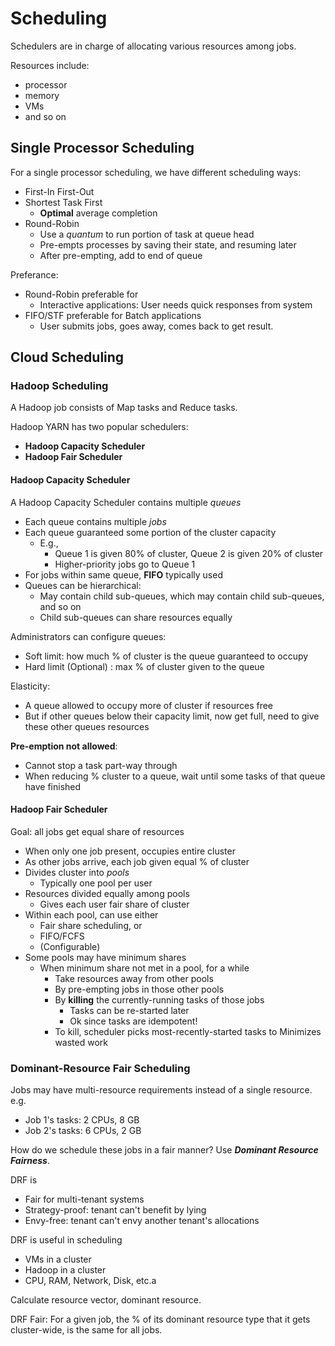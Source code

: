 # Scheduling

Schedulers are in charge of allocating various resources among jobs.

Resources include:
- processor
- memory
- VMs
- and so on

## Single Processor Scheduling

For a single processor scheduling, we have different scheduling ways:
- First-In First-Out
- Shortest Task First
  - **Optimal** average completion
- Round-Robin
  - Use a *quantum* to run portion of task at queue head
  - Pre-empts processes by saving their state, and resuming later
  - After pre-empting, add to end of queue

Preferance:
- Round-Robin preferable for
  - Interactive applications: User needs quick responses from system
- FIFO/STF preferable for Batch applications
  - User submits jobs, goes away, comes back to get result.

## Cloud Scheduling

### Hadoop Scheduling

A Hadoop job consists of Map tasks and Reduce tasks.

Hadoop YARN has two popular schedulers:
- **Hadoop Capacity Scheduler**
- **Hadoop Fair Scheduler**

#### Hadoop Capacity Scheduler

A Hadoop Capacity Scheduler contains multiple *queues*
- Each queue contains multiple *jobs*
- Each queue guaranteed some portion of the cluster capacity
  - E.g., 
    - Queue 1 is given 80% of cluster, Queue 2 is given 20% of cluster
    - Higher-priority jobs go to Queue 1
- For jobs within same queue, **FIFO** typically used
- Queues can be hierarchical:
  - May contain child sub-queues, which may contain child sub-queues, and so on
  - Child sub-queues can share resources equally

Administrators can configure queues:
- Soft limit: how much % of cluster is the queue guaranteed to occupy
- Hard limit (Optional) : max % of cluster given to the queue

Elasticity:
- A queue allowed to occupy more of cluster if resources free
- But if other queues below their capacity limit, now get full, need to give these other queues resources

**Pre-emption not allowed**:
- Cannot stop a task part-way through
- When reducing % cluster to a queue, wait until some tasks of that queue have finished

#### Hadoop Fair Scheduler

Goal: all jobs get equal share of resources
- When only one job present, occupies entire cluster
- As other jobs arrive, each job given equal % of cluster
- Divides cluster into *pools*
  - Typically one pool per user
- Resources divided equally among pools
  - Gives each user fair share of cluster
- Within each pool, can use either
  - Fair share scheduling, or
  - FIFO/FCFS
  - (Configurable)
- Some pools may have minimum shares
  - When minimum share not met in a pool, for a while
    - Take resources away from other pools
    - By pre-empting jobs in those other pools
    - By **killing** the currently-running tasks of those jobs
      - Tasks can be re-started later
      - Ok since tasks are idempotent!
    - To kill, scheduler picks most-recently-started tasks to Minimizes wasted work

### Dominant-Resource Fair Scheduling

Jobs may have multi-resource requirements instead of a single resource. 
e.g.
- Job 1's tasks: 2 CPUs, 8 GB
- Job 2's tasks: 6 CPUs, 2 GB

How do we schedule these jobs in a fair manner?
Use ***Dominant Resource Fairness***.

DRF is
- Fair for multi-tenant systems
- Strategy-proof: tenant can't benefit by lying
- Envy-free: tenant can't envy another tenant's allocations

DRF is useful in scheduling
- VMs in a cluster
- Hadoop in a cluster
- CPU, RAM, Network, Disk, etc.a

Calculate resource vector, dominant resource.

DRF Fair: For a given job, the % of its dominant resource type that it gets cluster-wide, is the same for all jobs.